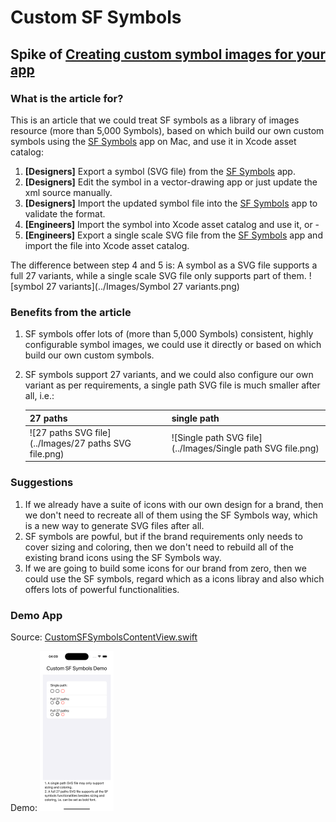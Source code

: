 # Custom SF Symbols

## Spike of [Creating custom symbol images for your app](https://developer.apple.com/documentation/uikit/uiimage/creating_custom_symbol_images_for_your_app)

### What is the article for?

This is an article that we could treat SF symbols as a library of images resource (more than 5,000 Symbols), based on which build our own custom symbols using the [SF Symbols](https://developer.apple.com/sf-symbols/) app on Mac, and use it in Xcode asset catalog:

1. **[Designers]** Export a symbol (SVG file) from the [SF Symbols](https://developer.apple.com/sf-symbols/) app.
2. **[Designers]** Edit the symbol in a vector-drawing app or just update the xml source manually.
3. **[Designers]** Import the updated symbol file into the [SF Symbols](https://developer.apple.com/sf-symbols/) app to validate the format.
4. **[Engineers]** Import the symbol into Xcode asset catalog and use it, or -
5. **[Engineers]** Export a single scale SVG file from the [SF Symbols](https://developer.apple.com/sf-symbols/) app and import the file into Xcode asset catalog.

The difference between step 4 and 5 is:
A symbol as a SVG file supports a full 27 variants, while a single scale SVG file only supports part of them.
![symbol 27 variants](../Images/Symbol 27 variants.png)

### Benefits from the article

1. SF symbols offer lots of (more than 5,000 Symbols) consistent, highly configurable symbol images, we could use it directly or based on which build our own custom symbols.

2. SF symbols support 27 variants, and we could also configure our own variant as per requirements, a single path SVG file is much smaller after all, i.e.:
   
   | 27 paths                                              | single path                                                 |
   | ----------------------------------------------------- | ----------------------------------------------------------- |
   | ![27 paths SVG file](../Images/27 paths SVG file.png) | ![Single path SVG file](../Images/Single path SVG file.png) |

### Suggestions

1. If we already have a suite of icons with our own design for a brand, then we don't need to recreate all of them using the SF Symbols way, which is a new way to generate SVG files after all.
2. SF symbols are powful, but if the brand requirements only needs to cover sizing and coloring, then we don't need to rebuild all of the existing brand icons using the SF Symbols way.
3. If we are going to build some icons for our brand from zero, then we could use the SF symbols, regard which as a icons libray and also which offers lots of powerful functionalities.

### Demo App

Source: [CustomSFSymbolsContentView.swift](../HelloSwiftUIImage/CustomSFSymbolsContentView.swift)

Demo:
<img src="../Images/Custom SF Symbols Demo.png" alt="Custom SF Symbols Demo" style="zoom:25%;" />
